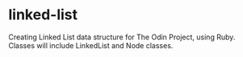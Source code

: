 # linked-list
Creating Linked List data structure for The Odin Project, using Ruby. Classes will include LinkedList and Node classes.
